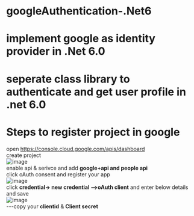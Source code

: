 # googleAuthentication-.Net6
# implement google as identity provider in .Net 6.0
# seperate class library to authenticate and get user profile in .net 6.0 
# Steps to register project in google  
open https://console.cloud.google.com/apis/dashboard   
create project  
![image](https://user-images.githubusercontent.com/85626647/194460351-5cc15313-5bb4-4529-8b3e-a77ee9bc3e20.png)  
enable api &   serivce and add **google+api and people api**  
click oAuth consent and register your app  
![image](https://user-images.githubusercontent.com/85626647/194460668-a8b8e4bb-2175-4cb1-af17-0604922078b0.png)  
click **credential-> new credential -->oAuth client** and enter below details and save  
![image](https://user-images.githubusercontent.com/85626647/194460951-4657537f-2c92-402e-8394-7a56dfda2651.png)  
---copy your **clientid** & **Client secret**






